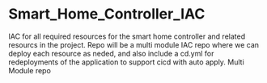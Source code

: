 # Smart_Home_Controller_IAC
IAC for all required resources for the smart home controller and related resourcs in the project. Repo will be a multi module IAC repo where we can deploy each resource as neded, and also include a cd.yml for redeployments of the application to support cicd with auto apply. Multi Module repo
